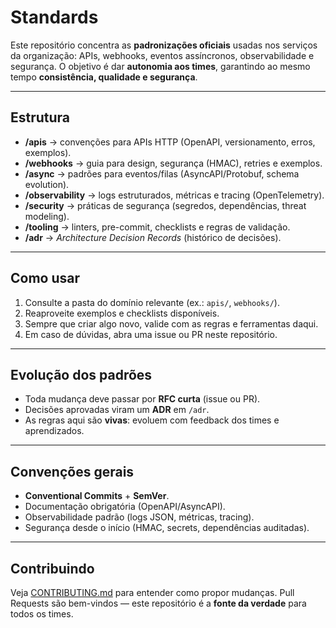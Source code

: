 # Standards

Este repositório concentra as **padronizações oficiais** usadas nos serviços da organização: APIs, webhooks, eventos assíncronos, observabilidade e segurança.
O objetivo é dar **autonomia aos times**, garantindo ao mesmo tempo **consistência, qualidade e segurança**.

---

## Estrutura

* **/apis** → convenções para APIs HTTP (OpenAPI, versionamento, erros, exemplos).
* **/webhooks** → guia para design, segurança (HMAC), retries e exemplos.
* **/async** → padrões para eventos/filas (AsyncAPI/Protobuf, schema evolution).
* **/observability** → logs estruturados, métricas e tracing (OpenTelemetry).
* **/security** → práticas de segurança (segredos, dependências, threat modeling).
* **/tooling** → linters, pre-commit, checklists e regras de validação.
* **/adr** → *Architecture Decision Records* (histórico de decisões).

---

## Como usar

1. Consulte a pasta do domínio relevante (ex.: `apis/`, `webhooks/`).
2. Reaproveite exemplos e checklists disponíveis.
3. Sempre que criar algo novo, valide com as regras e ferramentas daqui.
4. Em caso de dúvidas, abra uma issue ou PR neste repositório.

---

## Evolução dos padrões

* Toda mudança deve passar por **RFC curta** (issue ou PR).
* Decisões aprovadas viram um **ADR** em `/adr`.
* As regras aqui são **vivas**: evoluem com feedback dos times e aprendizados.

---

## Convenções gerais

* **Conventional Commits** + **SemVer**.
* Documentação obrigatória (OpenAPI/AsyncAPI).
* Observabilidade padrão (logs JSON, métricas, tracing).
* Segurança desde o início (HMAC, secrets, dependências auditadas).

---

## Contribuindo

Veja [CONTRIBUTING.md](CONTRIBUTING.md) para entender como propor mudanças.
Pull Requests são bem-vindos — este repositório é a **fonte da verdade** para todos os times.
